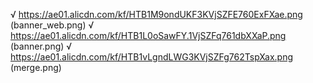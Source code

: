 <!-- 
Web URL for images
Uploaded with upimg-cli: https://github.com/metowolf/upimg-cli
-->

√ https://ae01.alicdn.com/kf/HTB1M9ondUKF3KVjSZFE760ExFXae.png (banner_web.png)
√ https://ae01.alicdn.com/kf/HTB1L0oSawFY.1VjSZFq761dbXXaP.png (banner.png)
√ https://ae01.alicdn.com/kf/HTB1vLgndLWG3KVjSZFg762TspXax.png (merge.png)